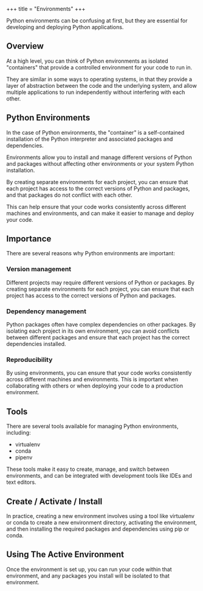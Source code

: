 +++
title = "Environments"
+++

Python environments can be confusing at first, 
but they are essential for developing and deploying Python applications.

## Overview 

At a high level, you can think of Python environments 
as isolated "containers" that provide a controlled environment 
for your code to run in. 

They are similar in some ways to operating systems, 
in that they provide a layer of abstraction between the code 
and the underlying system, and allow multiple applications 
to run independently without interfering with each other.

## Python Environments

In the case of Python environments, 
the "container" is a self-contained installation of the 
Python interpreter and associated packages and dependencies. 

Environments allow you to install and manage different versions of Python and packages without affecting other environments or your system Python installation.

By creating separate environments for each project, 
you can ensure that each project has access to the correct 
versions of Python and packages, 
and that packages do not conflict with each other. 

This can help ensure that your code works consistently across 
different machines and environments, and can make it easier to 
manage and deploy your code.

## Importance

There are several reasons why Python environments are important:

### Version management

Different projects may require different versions of Python or packages. By creating separate environments for each project, you can ensure that each project has access to the correct versions of Python and packages.

### Dependency management

Python packages often have complex dependencies on other packages. By isolating each project in its own environment, you can avoid conflicts between different packages and ensure that each project has the correct dependencies installed.

### Reproducibility

By using environments, you can ensure that your code works consistently across different machines and environments. This is important when collaborating with others or when deploying your code to a production environment.

## Tools

There are several tools available for managing Python environments, including:

- virtualenv
- conda
- pipenv

These tools make it easy to create, manage, and switch between environments, 
and can be integrated with development tools like IDEs and text editors.

## Create / Activate / Install

In practice, creating a new environment involves using a tool like 
virtualenv or conda to create a new environment directory, 
activating the environment, and then installing the required packages 
and dependencies using pip or conda. 

## Using The Active Environment

Once the environment is set up, you can run your code within that environment, 
and any packages you install will be isolated to that environment.













